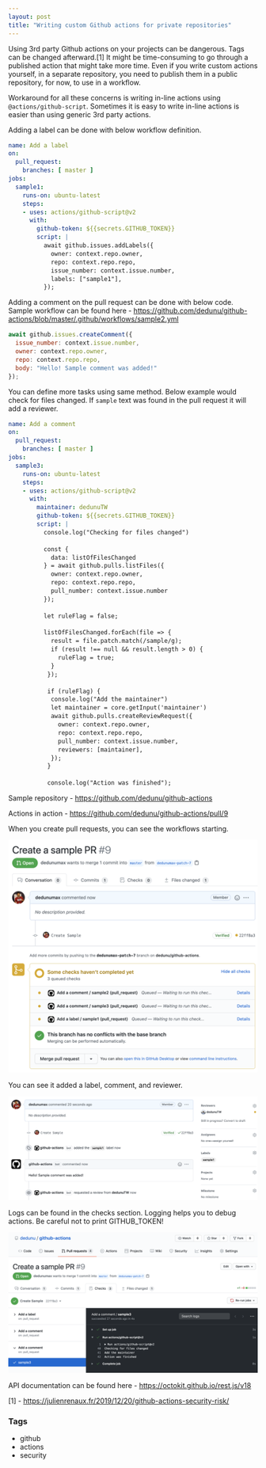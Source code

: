 ```yaml
---
layout: post
title: "Writing custom Github actions for private repositories"
---
```


Using 3rd party Github actions on your projects can be dangerous. Tags can be changed afterward.[1] It might be time-consuming to go through a published action that might take more time. Even if you write custom actions yourself, in a separate repository, you need to publish them in a public repository, for now, to use in a workflow.

Workaround for all these concerns is writing in-line actions using `@actions/github-script`. Sometimes it is easy to write in-line actions is easier than using generic 3rd party actions.

Adding a label can be done with below workflow definition. 

```yaml
name: Add a label
on:
  pull_request:
    branches: [ master ]
jobs:
  sample1:
    runs-on: ubuntu-latest
    steps:
    - uses: actions/github-script@v2
      with:
        github-token: ${{secrets.GITHUB_TOKEN}}
        script: |          
          await github.issues.addLabels({
            owner: context.repo.owner,
            repo: context.repo.repo,
            issue_number: context.issue.number,
            labels: ["sample1"],
          });
```

Adding a comment on the pull request can be done with below code. Sample workflow can be found here - <https://github.com/dedunu/github-actions/blob/master/.github/workflows/sample2.yml>

```javascript
await github.issues.createComment({
  issue_number: context.issue.number,
  owner: context.repo.owner,
  repo: context.repo.repo,
  body: "Hello! Sample comment was added!"
});
```

You can define more tasks using same method. Below example would check for files changed. If `sample` text was found in the pull request it will add a reviewer.

```yaml
name: Add a comment
on:
  pull_request:
    branches: [ master ]
jobs:
  sample3:
    runs-on: ubuntu-latest
    steps:
    - uses: actions/github-script@v2
      with:
        maintainer: dedunuTW
        github-token: ${{secrets.GITHUB_TOKEN}}
        script: |
          console.log("Checking for files changed")
          
          const {
            data: listOfFilesChanged
          } = await github.pulls.listFiles({
            owner: context.repo.owner,
            repo: context.repo.repo,
            pull_number: context.issue.number
          });
          
          let ruleFlag = false;
          
          listOfFilesChanged.forEach(file => {
            result = file.patch.match(/sample/g);
            if (result !== null && result.length > 0) {
              ruleFlag = true;
            }
           });
              
           if (ruleFlag) {
            console.log("Add the maintainer")
            let maintainer = core.getInput('maintainer')
            await github.pulls.createReviewRequest({
              owner: context.repo.owner,
              repo: context.repo.repo,
              pull_number: context.issue.number,
              reviewers: [maintainer],
            });
           }
           
           console.log("Action was finished");
```

Sample repository - <https://github.com/dedunu/github-actions>

Actions in action - <https://github.com/dedunu/github-actions/pull/9>

When you create pull requests, you can see the workflows starting.

![](/resources//6.png)

You can see it added a label, comment, and reviewer.

![](/resources//7.png)

Logs can be found in the checks section. Logging helps you to debug actions. Be careful not to print GITHUB_TOKEN!

![](/resources//8.png)

API documentation can be found here - <https://octokit.github.io/rest.js/v18>

[1] - <https://julienrenaux.fr/2019/12/20/github-actions-security-risk/> 

### Tags

- github
- actions
- security
